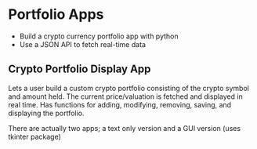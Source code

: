 # Portfolio Apps
 - Build a crypto currency portfolio app with python
 - Use a JSON API to fetch real-time data

## Crypto Portfolio Display App
Lets a user build a custom crypto portfolio consisting of the crypto symbol and amount held. The current price/valuation is fetched and displayed in real time.
Has functions for adding, modifying, removing, saving, and displaying the portfolio.

There are actually two apps; a text only version and a GUI version (uses tkinter package)

